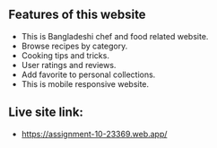 ## Features of this website
* This is Bangladeshi chef and food related website.
* Browse recipes by category.
* Cooking tips and tricks.
* User ratings and reviews.
* Add favorite to personal collections.
* This is mobile responsive website.

## Live site link:
* https://assignment-10-23369.web.app/